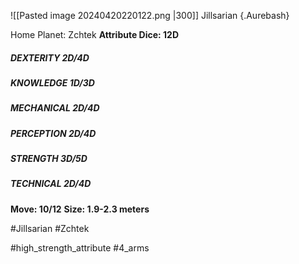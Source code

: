 ![[Pasted image 20240420220122.png |300]]
Jillsarian {.Aurebash} 

Home Planet: Zchtek
**Attribute Dice: 12D**
##### DEXTERITY 2D/4D
##### KNOWLEDGE 1D/3D
##### MECHANICAL 2D/4D
##### PERCEPTION 2D/4D
##### STRENGTH 3D/5D
##### TECHNICAL 2D/4D
**Move: 10/12**
**Size: 1.9-2.3 meters**

#Jillsarian #Zchtek 

#high_strength_attribute 
#4_arms 